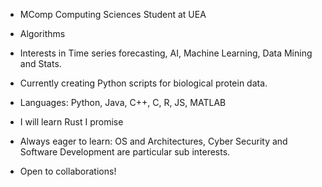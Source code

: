 - MComp Computing Sciences Student at UEA
- Algorithms
- Interests in Time series forecasting, AI, Machine Learning, Data Mining and Stats.
- Currently creating Python scripts for biological protein data. 
- Languages: Python, Java, C++, C, R, JS, MATLAB
- I will learn Rust I promise

- Always eager to learn: OS and Architectures, Cyber Security and Software Development are particular sub interests.
- Open to collaborations!


